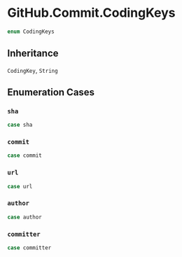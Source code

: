 # GitHub.Commit.CodingKeys

``` swift
enum CodingKeys
```

## Inheritance

`CodingKey`, `String`

## Enumeration Cases

### `sha`

``` swift
case sha
```

### `commit`

``` swift
case commit
```

### `url`

``` swift
case url
```

### `author`

``` swift
case author
```

### `committer`

``` swift
case committer
```
